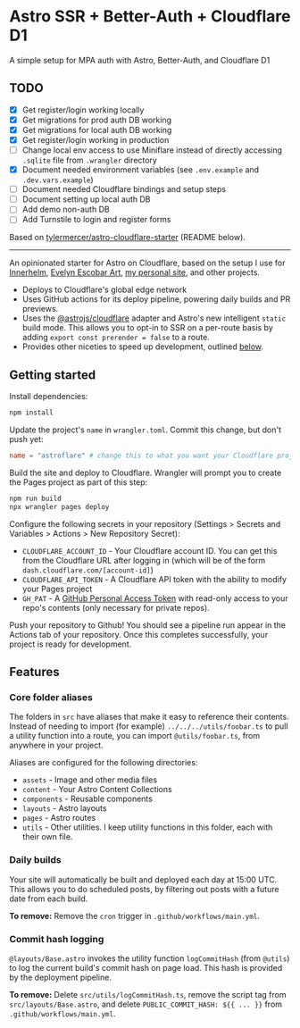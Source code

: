 # Astro SSR + Better-Auth + Cloudflare D1

A simple setup for MPA auth with Astro, Better-Auth, and Cloudflare D1

## TODO

- [x] Get register/login working locally
- [x] Get migrations for prod auth DB working
- [X] Get migrations for local auth DB working
- [x] Get register/login working in production
- [ ] Change local env access to use Miniflare instead of directly accessing `.sqlite` file from `.wrangler` directory
- [x] Document needed environment variables (see `.env.example` and `.dev.vars.example`)
- [ ] Document needed Cloudflare bindings and setup steps
- [ ] Document setting up local auth DB
- [ ] Add demo non-auth DB
- [ ] Add Turnstile to login and register forms

Based on [tylermercer/astro-cloudflare-starter](https://github.com/tylermercer/astro-cloudflare-starter) (README below).

---

An opinionated starter for Astro on Cloudflare, based on the setup I use for [Innerhelm](https://innerhelm.com), [Evelyn Escobar Art](https://evelynescobar.art), [my personal site](https://tylermercer.net), and other projects.

- Deploys to Cloudflare's global edge network
- Uses GitHub actions for its deploy pipeline, powering daily builds and PR previews.
- Uses the [@astrojs/cloudflare](https://docs.astro.build/en/guides/integrations-guide/cloudflare/) adapter and Astro's new intelligent `static` build mode. This allows you to opt-in to SSR on a per-route basis by adding `export const prerender = false` to a route.
- Provides other niceties to speed up development, outlined [below](#features).

## Getting started

Install dependencies:

```bash
npm install
```

Update the project's `name` in `wrangler.toml`. Commit this change, but don't push yet:

```toml
name = "astroflare" # change this to what you want your Cloudflare project's name to be
```

Build the site and deploy to Cloudflare. Wrangler will prompt you to create the Pages project as part of this step:

```bash
npm run build
npx wrangler pages deploy
```

Configure the following secrets in your repository (Settings > Secrets and Variables > Actions > New Repository Secret):

- `CLOUDFLARE_ACCOUNT_ID` - Your Cloudflare account ID. You can get this from the Cloudflare URL after logging in (which will be of the form `dash.cloudflare.com/[account-id]`)
- `CLOUDFLARE_API_TOKEN` - A Cloudflare API token with the ability to modify your Pages project
- `GH_PAT` - A [GitHub Personal Access Token](https://github.com/settings/tokens?type=beta) with read-only access to your repo's contents (only necessary for private repos).

Push your repository to Github! You should see a pipeline run appear in the Actions tab of your repository. Once this completes successfully, your project is ready for development.

## Features

### Core folder aliases

The folders in `src` have aliases that make it easy to reference their contents. Instead of needing to import (for example) `../../../utils/foobar.ts` to pull a utility function into a route, you can import `@utils/foobar.ts`, from anywhere in your project.

Aliases are configured for the following directories:

- `assets` - Image and other media files
- `content` - Your Astro Content Collections
- `components` - Reusable components
- `layouts` - Astro layouts
- `pages` - Astro routes
- `utils` - Other utilities. I keep utility functions in this folder, each with their own file.

### Daily builds

Your site will automatically be built and deployed each day at 15:00 UTC. This allows you to do scheduled posts, by filtering out posts with a future date from each build.

**To remove:** Remove the `cron` trigger in `.github/workflows/main.yml`.

### Commit hash logging

`@layouts/Base.astro` invokes the utility function `logCommitHash` (from `@utils`) to log the current build's commit hash on page load. This hash is provided by the deployment pipeline.

**To remove:** Delete `src/utils/logCommitHash.ts`, remove the script tag from `src/layouts/Base.astro`, and delete `PUBLIC_COMMIT_HASH: ${{ ... }}` from `.github/workflows/main.yml`.